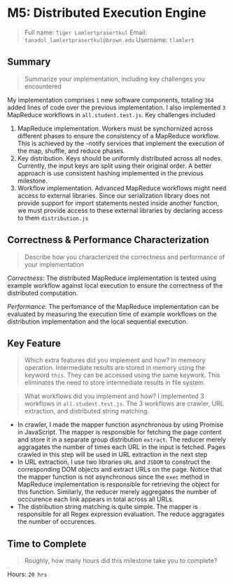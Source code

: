 # M5: Distributed Execution Engine
> Full name: `Tiger Lamlertprasertkul`
> Email:  `tanadol_lamlertprasertkul@brown.edu`
> Username:  `tlamlert`

## Summary
> Summarize your implementation, including key challenges you encountered

My implementation comprises `1` new software components, totaling `364` added lines of code over the previous implementation. I also implemented `3` MapReduce workflows in `all.student.test.js`. Key challenges included
1. MapReduce implementation. Workers must be synchornized across different phases to ensure the consistency of a MapReduce workflow. This is achieved by the -notify services that implement the execution of the map, shuffle, and reduce phases.
2. Key distribution. Keys should be uniformly distributed across all nodes. Currently, the input keys are split using their original order. A better approach is use consistent hashing implemented in the previous milestone.
3. Workflow implementation. Advanced MapReduce workflows might need access to external libraries. Since our serialization library does not provide support for import statements nested inside another function, we must provide access to these external libraries by declaring access to them `distribution.js`

## Correctness & Performance Characterization
> Describe how you characterized the correctness and performance of your implementation

*Correctness*: The distributed MapReduce implementation is tested using example workflow against local execution to ensure the correctness of the distributed computation.

*Performance*: The perfomance of the MapReduce implementation can be evaluated by measuring the execution time of example workflows on the distribution implementation and the local sequential execution.

## Key Feature
> Which extra features did you implement and how?
In memeory operation. Intermediate results are stored in memory using the keyword `this`. They can be accessed using the same keywork. This eliminates the need to store intermediate results in file system.

> What workflows did you implement and how?
I implemented 3 workflows in `all.student.test.js`. The 3 workflows are crawler, URL extraction, and distributed string matching.
* In crawler, I made the mapper function asynchronous by using Promise in JavaScript. The mapper is responsible for fetching the page content and store it in a separate group distribution `extract`. The reducer merely aggragates the number of times each URL in the input is fetched. Pages crawled in this step will be used in URL extraction in the next step
* In URL extraction, I use two libraries `URL` and `JSDOM` to construct the corresponding DOM objects and extract URLs on the page. Notice that the mapper function is not asynchronous since the `exec` method in MapReduce implementation is responsible for retrieving the object for this function. Similarly, the reducer merely aggregates the number of occcurence each link appears in total across all URLs.
* The distribution string matching is quite simple. The mapper is responsible for all Regex expression evaluation. The reduce aggragates the number of occurences.

## Time to Complete
> Roughly, how many hours did this milestone take you to complete?

Hours: `20 hrs`

